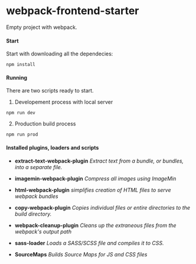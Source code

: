 # webpack-frontend-starter
Empty project with webpack.

#### Start
Start with downloading all the dependecies:
```
npm install
```

#### Running
There are two scripts ready to start. 

1. Developement process with local server
```
npm run dev
```

2. Production build process
```
npm run prod
```

#### Installed plugins, loaders and scripts
- **extract-text-webpack-plugin**
*Extract text from a bundle, or bundles, into a separate file.*

- **imagemin-webpack-plugin**
*Compress all images using ImageMin*

- **html-webpack-plugin**
*simplifies creation of HTML files to serve webpack bundles*

- **copy-webpack-plugin**
*Copies individual files or entire directories to the build directory.*

- **webpack-cleanup-plugin**
*Cleans up the extraneous files from the webpack's output path*

- **sass-loader**
*Loads a SASS/SCSS file and compiles it to CSS.*

- **SourceMaps**
*Builds Source Maps for JS and CSS files*

